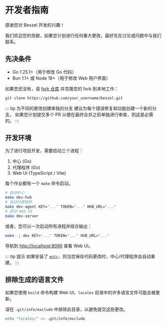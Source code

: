 # 开发者指南

感谢您对 Beszel 开发的兴趣！

我们欢迎您的贡献，如果您计划进行任何重大更改，最好先在讨论或问题中与我们联系。

## 先决条件

- Go 1.25.1+（用于修改 Go 代码）
- Bun 1.1+ 或 Node 18+（用于修改 Web 用户界面）

如果您还没有，请 [fork 仓库](https://github.com/henrygd/beszel/fork) 并克隆您的 fork 到本地工作：

```bash
git clone https://github.com/your_username/beszel.git
```

::: tip 为不同的更改创建单独的分支
建议为每个错误修复和功能创建一个新的分支。
如果您计划提交多个 PR 以便在最终合并之前单独进行审查，则这是必需的。
:::

## 开发环境

为了进行项目开发，需要启动三个进程：

1. 中心 (Go)
2. 代理程序 (Go)
3. Web UI (TypeScript / Vite)

每个作业都有一个 `make` 命令启动。

```bash
# 启动中心
make dev-hub
# 启动代理程序
make dev-agent KEY="..." TOKEN="..." HUB_URL="..."
# 启动 Web UI
make dev-server
```

或者，您可以一次启动所有进程并结合输出：

```bash
make -j dev KEY="..." TOKEN="..." HUB_URL="..."
```

导航到 [http://localhost:8090](http://localhost:8090) 查看 Web UI。

::: tip 提示
如果安装了 [`entr`](https://github.com/eradman/entr)，则当您保存代码更改时，中心/代理程序会自动重建。
:::

## 排除生成的语言文件

如果您使用 `build` 命令构建 Web UI，`locales` 目录中的许多语言文件可能会被更新。

请在 `.git/info/exclude` 中排除此目录，以避免提交这些更改。

```bash
echo "locales/" >> .git/info/exclude
```
